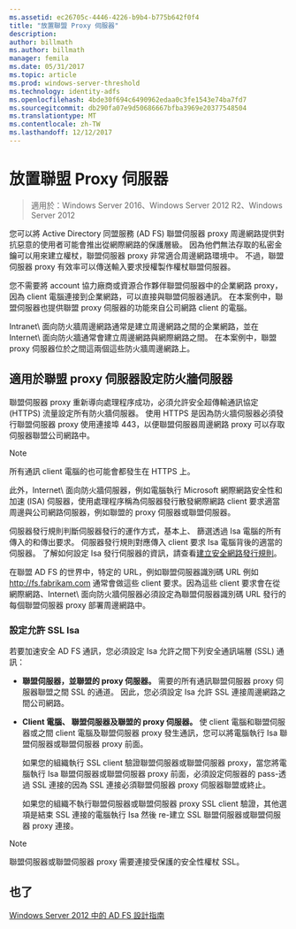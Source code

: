 ```yaml
---
ms.assetid: ec26705c-4446-4226-b9b4-b775b642f0f4
title: "放置聯盟 Proxy 伺服器"
description: 
author: billmath
ms.author: billmath
manager: femila
ms.date: 05/31/2017
ms.topic: article
ms.prod: windows-server-threshold
ms.technology: identity-adfs
ms.openlocfilehash: 4bde30f694c6490962edaa0c3fe1543e74ba7fd7
ms.sourcegitcommit: db290fa07e9d50686667bfba3969e20377548504
ms.translationtype: MT
ms.contentlocale: zh-TW
ms.lasthandoff: 12/12/2017
---
```

# <a name="where-to-place-a-federation-server-proxy"></a>放置聯盟 Proxy 伺服器

>適用於：Windows Server 2016、Windows Server 2012 R2、Windows Server 2012

您可以將 Active Directory 同盟服務 \(AD FS\) 聯盟伺服器 proxy 周邊網路提供對抗惡意的使用者可能會推出從網際網路的保護層級。 因為他們無法存取的私密金鑰可以用來建立權杖，聯盟伺服器 proxy 非常適合周邊網路環境中。 不過，聯盟伺服器 proxy 有效率可以傳送輸入要求授權製作權杖聯盟伺服器。  
  
您不需要將 account 協力廠商或資源合作夥伴聯盟伺服器中的企業網路 proxy，因為 client 電腦連接到企業網路，可以直接與聯盟伺服器通訊。 在本案例中，聯盟伺服器也提供聯盟 proxy 伺服器的功能來自公司網路 client 的電腦。  
  
Intranet\ 面向防火牆周邊網路通常是建立周邊網路之間的企業網路，並在 Internet\ 面向防火牆通常會建立周邊網路與網際網路之間。 在本案例中，聯盟 proxy 伺服器位於之間這兩個這些防火牆周邊網路上。  
  
## <a name="configuring-your-firewall-servers-for-a-federation-server-proxy"></a>適用於聯盟 proxy 伺服器設定防火牆伺服器  
聯盟伺服器 proxy 重新導向處理程序成功，必須允許安全超傳輸通訊協定 \(HTTPS\) 流量設定所有防火牆伺服器。 使用 HTTPS 是因為防火牆伺服器必須發行聯盟伺服器 proxy 使用連接埠 443，以便聯盟伺服器周邊網路 proxy 可以存取伺服器聯盟公司網路中。  
  
> [!NOTE]  
> 所有通訊 client 電腦的也可能會都發生在 HTTPS 上。  
  
此外，Internet\ 面向防火牆伺服器，例如電腦執行 Microsoft 網際網路安全性和加速 \(ISA\) 伺服器，使用處理程序稱為伺服器發行散發網際網路 client 要求適當周邊與公司網路伺服器，例如聯盟的 proxy 伺服器或聯盟伺服器。  
  
伺服器發行規則判斷伺服器發行的運作方式，基本上、 篩選透過 Isa 電腦的所有傳入的和傳出要求。 伺服器發行規則對應傳入 client 要求 Isa 電腦背後的適當的伺服器。 了解如何設定 Isa 發行伺服器的資訊，請查看[建立安全網路發行規則](https://go.microsoft.com/fwlink/?LinkId=75182)。  
  
在聯盟 AD FS 的世界中，特定的 URL，例如聯盟伺服器識別碼 URL 例如 http://fs.fabrikam.com 通常會做這些 client 要求。因為這些 client 要求會在從網際網路、Internet\ 面向防火牆伺服器必須設定為聯盟伺服器識別碼 URL 發行的每個聯盟伺服器 proxy 部署周邊網路中。  
  
### <a name="configuring-isa-server-to-allow-ssl"></a>設定允許 SSL Isa  
若要加速安全 AD FS 通訊，您必須設定 Isa 允許之間下列安全通訊端層 \(SSL\) 通訊：  
  
-   **聯盟伺服器，並聯盟的 proxy 伺服器。** 需要的所有通訊聯盟伺服器 proxy 伺服器聯盟之間 SSL 的通道。 因此，您必須設定 Isa 允許 SSL 連接周邊網路之間公司網路。  
  
-   **Client 電腦、 聯盟伺服器及聯盟的 proxy 伺服器。** 使 client 電腦和聯盟伺服器或之間 client 電腦及聯盟伺服器 proxy 發生通訊，您可以將電腦執行 Isa 聯盟伺服器或聯盟伺服器 proxy 前面。  
  
    如果您的組織執行 SSL client 驗證聯盟伺服器或聯盟伺服器 proxy，當您將電腦執行 Isa 聯盟伺服器或聯盟伺服器 proxy 前面，必須設定伺服器的 pass\-透過 SSL 連接的因為 SSL 連接必須聯盟伺服器 proxy 伺服器聯盟或終止。  
  
    如果您的組織不執行聯盟伺服器或聯盟伺服器 proxy SSL client 驗證，其他選項是結束 SSL 連接的電腦執行 Isa 然後 re\-建立 SSL 聯盟伺服器或聯盟伺服器 proxy 連接。  
  
> [!NOTE]  
> 聯盟伺服器或聯盟伺服器 proxy 需要連接受保護的安全性權杖 SSL。  
  
## <a name="see-also"></a>也了
[Windows Server 2012 中的 AD FS 設計指南](AD-FS-Design-Guide-in-Windows-Server-2012.md)
